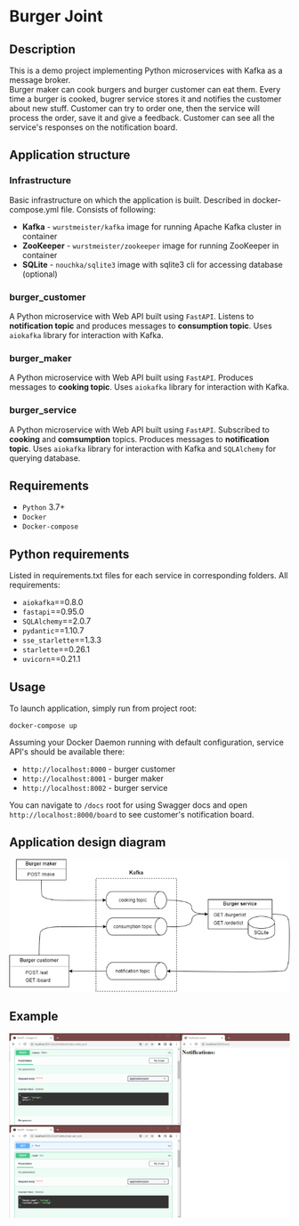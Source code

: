 # Burger Joint

## Description
This is a demo project implementing Python microservices with Kafka as a message broker.  
Burger maker can cook burgers and burger customer can eat them. Every time a burger is cooked, bugrer service stores it and notifies the customer about new stuff.
Customer can try to order one, then the service will process the order, save it and give a feedback. Customer can see all the service's responses on the notification board.

## Application structure
### Infrastructure
Basic infrastructure on which the application is built. Described in docker-compose.yml file. Consists of following:
- **Kafka** - `wurstmeister/kafka` image for running Apache Kafka cluster in container
- **ZooKeeper** - `wurstmeister/zookeeper` image for running ZooKeeper in container
- **SQLite** - `nouchka/sqlite3` image with sqlite3 cli for accessing database (optional)

### burger_customer
A Python microservice with Web API built using `FastAPI`. Listens to **notification topic** and produces messages to **consumption topic**.
Uses `aiokafka` library for interaction with Kafka.

### burger_maker
A Python microservice with Web API built using `FastAPI`. Produces messages to **cooking topic**.
Uses `aiokafka` library for interaction with Kafka.

### burger_service
A Python microservice with Web API built using `FastAPI`. Subscribed to **cooking** and **comsumption** topics. Produces messages to **notification topic**.
Uses `aiokafka` library for interaction with Kafka and `SQLAlchemy` for querying database.

## Requirements
- `Python` 3.7+
- `Docker`
- `Docker-compose`

## Python requirements
Listed in requirements.txt files for each service in corresponding folders.
All requirements:
- `aiokafka`==0.8.0
- `fastapi`==0.95.0
- `SQLAlchemy`==2.0.7
- `pydantic`==1.10.7
- `sse_starlette`==1.3.3
- `starlette`==0.26.1
- `uvicorn`==0.21.1

## Usage
To launch application, simply run from project root:
```console
docker-compose up
```
Assuming your Docker Daemon running with default configuration, service API's should be available there:
- `http://localhost:8000` - burger customer
- `http://localhost:8001` - burger maker
- `http://localhost:8002` - burger service

You can navigate to `/docs` root for using Swagger docs and open `http://localhost:8000/board` to see customer's notification board.

## Application design diagram
![Burger Joint diagram](BurgerJoint.png)

## Example
![Burger Joint example](BurgerJointExample.gif)

